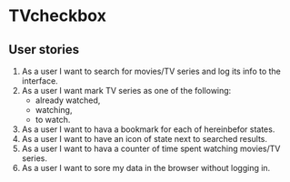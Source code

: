 # TVcheckbox

## User stories

1. As a user I want to search for movies/TV series and log its info to the interface.
2. As a user I want mark TV series as one of the following:
    - already watched,
    - watching,
    - to watch.
3. As a user I want to hava a bookmark for each of hereinbefor states.
4. As a user I want to have an icon of state next to searched results.
5. As a user I want to hava a counter of time spent watching movies/TV series.
6. As a user I want to sore my data in the browser without logging in.